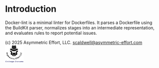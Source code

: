 # Introduction

Docker-lint is a minimal linter for Dockerfiles. It parses a Dockerfile using the BuildKit parser, normalizes stages into an intermediate representation, and evaluates rules to report potential issues.

(c) 2025 Asymmetric Effort, LLC. <scaldwell@asymmetric-effort.com>
[<img src="img/asymmetric-effort.png" alt="Asymmetric Effort logo" width="60" height="60">](https://asymmetric-effort.com/)
